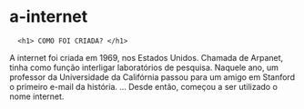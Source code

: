 # a-internet
<html>
<head>
    <title> <b> UM POUCO SOBRE A INTERNET </b></title>
</head>
<body>
    
      <h1> COMO FOI CRIADA? </h1>
    
  <head>
  <body
        <img src = ´´download.JPEG´´ >
  <body>
     <p> A internet foi criada em 1969, nos Estados Unidos. Chamada de Arpanet, tinha como função interligar laboratórios de pesquisa.
Naquele ano, um professor da Universidade da Califórnia passou para um amigo em Stanford o primeiro e-mail da história. ...
Desde então, começou a ser utilizado o nome internet. </p>
    </p>
